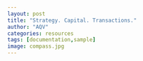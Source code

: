```yaml
---
layout: post
title: "Strategy. Capital. Transactions."
author: "AQV"
categories: resources
tags: [documentation,sample]
image: compass.jpg
---
```


